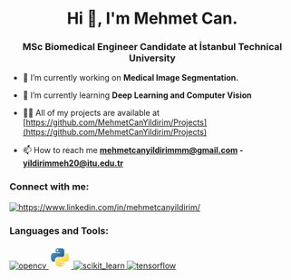 <h1 align="center">Hi 👋, I'm Mehmet Can.</h1>
<h3 align="center">MSc Biomedical Engineer Candidate at İstanbul Technical University</h3>

- 🔭 I’m currently working on **Medical Image Segmentation.**

- 🌱 I’m currently learning **Deep Learning and Computer Vision**

- 👨‍💻 All of my projects are available at [https://github.com/MehmetCanYildirim/Projects](https://github.com/MehmetCanYildirim/Projects)

- 📫 How to reach me **mehmetcanyildirimmm@gmail.com - yildirimmeh20@itu.edu.tr**

<h3 align="left">Connect with me:</h3>
<p align="left">
<a href="https://linkedin.com/in/https://www.linkedin.com/in/mehmetcanyildirim/" target="blank"><img align="center" src="https://raw.githubusercontent.com/rahuldkjain/github-profile-readme-generator/master/src/images/icons/Social/linked-in-alt.svg" alt="https://www.linkedin.com/in/mehmetcanyildirim/" height="30" width="40" /></a>
</p>

<h3 align="left">Languages and Tools:</h3>
<p align="left"> <a href="https://opencv.org/" target="_blank"> <img src="https://www.vectorlogo.zone/logos/opencv/opencv-icon.svg" alt="opencv" width="40" height="40"/> </a> <a href="https://www.python.org" target="_blank"> <img src="https://raw.githubusercontent.com/devicons/devicon/master/icons/python/python-original.svg" alt="python" width="40" height="40"/> </a> <a href="https://scikit-learn.org/" target="_blank"> <img src="https://upload.wikimedia.org/wikipedia/commons/0/05/Scikit_learn_logo_small.svg" alt="scikit_learn" width="40" height="40"/> </a> <a href="https://www.tensorflow.org" target="_blank"> <img src="https://www.vectorlogo.zone/logos/tensorflow/tensorflow-icon.svg" alt="tensorflow" width="40" height="40"/> </a> </p>
